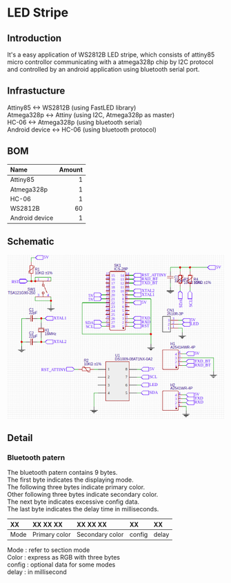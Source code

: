 # LED Stripe #
## Introduction ##
It's a easy application of WS2812B LED stripe, which consists of attiny85 micro controllor communicating with a atmega328p chip by I2C protocol and controlled by an android application using bluetooth serial port.
## Infrastucture ##
Attiny85  \<\-\> WS2812B (using FastLED library)  
Atmega328p \<\-\> Attiny (using I2C, Atmega328p as master)  
HC-06 \<\-\> Atmega328p (using bluetooth serial)  
Android device \<\-\> HC-06 (using bluetooth protocol)  
## BOM ##
|Name		|Amount	|
|:--------------|------:|
|Attiny85	|1	|
|Atmega328p	|1	|
|HC\-06		|1	|
|WS2812B	|60	|
|Android device	|1	|
## Schematic ##
![schematic](/res/schematic.png)
## Detail ##
### Bluetooth patern ###
The bluetooth patern contains 9 bytes.  
The first byte indicates the displaying mode.  
The following three bytes indicate primary color.  
Other following three bytes indicate secondary color.  
The next byte indicates excessive config data.  
The last byte indicates the delay time in milliseconds.  

|XX	|XX XX XX	|XX XX XX	|XX	|XX	|
|:------|:--------------|:--------------|:------|:------|
|Mode	|Primary color	|Secondary color|config	|delay	|

Mode : refer to section mode  
Color : express as RGB with three bytes  
config : optional data for some modes  
delay : in millisecond  
